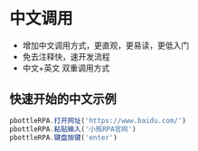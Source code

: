 # 中文调用

- 增加中文调用方式，更直观，更易读，更低入门
- 免去注释快，速开发流程
- 中文+英文 双重调用方式

## 快速开始的中文示例

```javascript
pbottleRPA.打开网址('https://www.baidu.com/')
pbottleRPA.粘贴输入('小瓶RPA官网')
pbottleRPA.键盘按键('enter')
```
